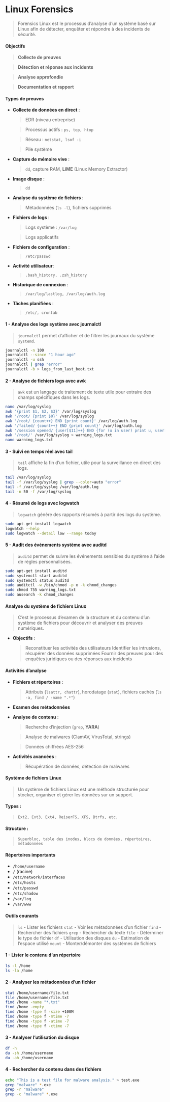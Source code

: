 # Linux Forensics

> Forensics Linux est le processus d’analyse d’un système basé sur Linux afin de détecter, enquêter et répondre à des incidents de sécurité.

#### Objectifs

> **Collecte de preuves**

> **Détection et réponse aux incidents**

> **Analyse approfondie**

> **Documentation et rapport**

#### Types de preuves

- **Collecte de données en direct** :

  > EDR (niveau entreprise)

  > Processus actifs : `ps, top, htop`

  > Réseau : `netstat, lsof -i`

  > Pile système

- **Capture de mémoire vive** :

  > `dd`, capture RAM, **LiME** (Linux Memory Extractor)

- **Image disque** :

  > `dd`

- **Analyse du système de fichiers** :

  > Métadonnées (`ls -l`), fichiers supprimés

- **Fichiers de logs** :

  > Logs système : `/var/log`

  > Logs applicatifs

- **Fichiers de configuration** :

  > `/etc/passwd`

- **Activité utilisateur**:

  > `.bash_history, .zsh_history`

- **Historique de connexion** :

  > `/var/log/lastlog, /var/log/auth.log`

- **Tâches planifiées** :

  > `/etc/, crontab`

#### 1 - Analyse des logs système avec journalctl

> `journalctl` permet d’afficher et de filtrer les journaux du système `systemd`.

```sh
journalctl -n 100
journalctl --since "1 hour ago"
journalctl -u ssh
journalctl | grep "error"
journalctl -b > logs_from_last_boot.txt
```

#### 2 - Analyse de fichiers logs avec awk

> `awk` est un langage de traitement de texte utile pour extraire des champs spécifiques dans les logs.

```sh
nano /var/log/syslog
awk '{print $1, $2, $3}' /var/log/syslog
awk '/root/ {print $0}' /var/log/syslog
awk '/root/ {count++} END {print count}' /var/log/auth.log
awk '/failed/ {count++} END {print count}' /var/log/auth.log
awk '/session opened/ {user[$11]++} END {for (u in user) print u, user[u]}' /var/log/auth.log
awk '/root/' /var/log/syslog > warning_logs.txt
nano warning_logs.txt
```

#### 3 - Suivi en temps réel avec tail

> `tail` affiche la fin d’un fichier, utile pour la surveillance en direct des logs.

```sh
tail /var/log/syslog
tail -f /var/log/syslog | grep --color=auto "error"
tail -f /var/log/syslog /var/log/auth.log
tail -n 50 -f /var/log/syslog
```

#### 4 - Résumé de logs avec logwatch

> `logwatch` génère des rapports résumés à partir des logs du système.

```sh
sudo apt-get install logwatch
logwatch --help
sudo logwatch --detail low --range today
```

#### 5 - Audit des événements système avec auditd

> `auditd` permet de suivre les événements sensibles du système à l’aide de règles personnalisées.

```sh
sudo apt-get install auditd
sudo systemctl start auditd
sudo systemctl status auditd
sudo auditctl -w /bin/chmod -p x -k chmod_changes
sudo chmod 755 warning_logs.txt
sudo ausearch -k chmod_changes
```

#### Analyse du système de fichiers Linux

> C’est le processus d’examen de la structure et du contenu d’un système de fichiers pour découvrir et analyser des preuves numériques.

- **Objectifs** :

  > Reconstituer les activités des utilisateurs
  > Identifier les intrusions, récupérer des données supprimées
  > Fournir des preuves pour des enquêtes juridiques ou des réponses aux incidents

#### Activités d’analyse

- **Fichiers et répertoires** :

  > Attributs (`lsattr, chattr`), horodatage (`stat`), fichiers cachés (`ls -a, find / -name ".*"`)

- **Examen des métadonnées**

- **Analyse de contenu** :

  > Recherche d’injection (`grep`, **YARA**)

  > Analyse de malwares (ClamAV, VirusTotal, strings)

  > Données chiffrées AES-256

- **Activités avancées** :

  > Récupération de données, détection de malwares

#### Système de fichiers Linux

> Un système de fichiers Linux est une méthode structurée pour stocker, organiser et gérer les données sur un support.

#### Types :

> `Ext2, Ext3, Ext4, ReiserFS, XFS, Btrfs, etc.`

#### Structure :

> `Superbloc, table des inodes, blocs de données, répertoires, métadonnées`

#### Répertoires importants

- `/home/username`
- `/` (racine)
- `/etc/network/interfaces`
- `/etc/hosts`
- `/etc/passwd`
- `/etc/shadow`
- `/var/log`
- `/var/www`

#### Outils courants

> `ls` - Lister les fichiers
> `stat` - Voir les métadonnées d’un fichier
> `find` - Rechercher des fichiers
> `grep` - Rechercher du texte
> `file` - Déterminer le type de fichier
> `df` - Utilisation des disques
> `du` - Estimation de l’espace utilisé
> `mount` - Monter/démonter des systèmes de fichiers

#### 1 - Lister le contenu d’un répertoire

```sh
ls -l /home
ls -la /home
```

#### 2 - Analyser les métadonnées d’un fichier

```sh
stat /home/username/file.txt
file /home/username/file.txt
find /home -name "*.txt"
find /home -empty
find /home -type f -size +100M
find /home -type f -mtime -7
find /home -type f -atime -7
find /home -type f -ctime -7
```

#### 3 - Analyser l’utilisation du disque

```sh
df -h
du -sh /home/username
du -ah /home/username
```

#### 4 - Rechercher du contenu dans des fichiers

```sh
echo "This is a test file for malware analysis." > test.exe
grep "malware" *.exe
grep -r "malware"
grep -c "malware" *.exe
```

